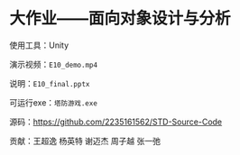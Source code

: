 # 大作业——面向对象设计与分析

使用工具：Unity

演示视频：`E10_demo.mp4`

说明：`E10_final.pptx`

可运行exe：`塔防游戏.exe`

源码：https://github.com/2235161562/STD-Source-Code

贡献：王超逸 杨英特 谢迈杰  周子越 张一弛

